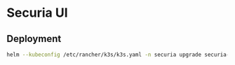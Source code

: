 # Securia UI

## Deployment

```bash
helm --kubeconfig /etc/rancher/k3s/k3s.yaml -n securia upgrade securia-ui . -i -f values.yaml --create-namespace
```
